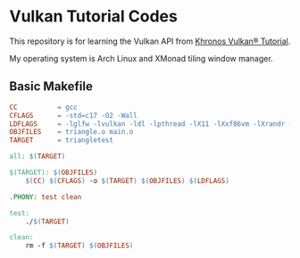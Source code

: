# Vulkan Tutorial Codes

This repository is for learning the Vulkan API from 
[Khronos Vulkan® Tutorial](https://docs.vulkan.org/tutorial/latest/00_Introduction.html).

My operating system is Arch Linux and XMonad tiling window manager.

## Basic Makefile

``` makefile
CC			= gcc
CFLAGS 		= -std=c17 -O2 -Wall
LDFLAGS 	= -lglfw -lvulkan -ldl -lpthread -lX11 -lXxf86vm -lXrandr -lXi
OBJFILES 	= triangle.o main.o
TARGET 		= triangletest

all: $(TARGET)

$(TARGET): $(OBJFILES)
	$(CC) $(CFLAGS) -o $(TARGET) $(OBJFILES) $(LDFLAGS)

.PHONY: test clean

test:
	./$(TARGET)

clean:
	rm -f $(TARGET) $(OBJFILES)
```